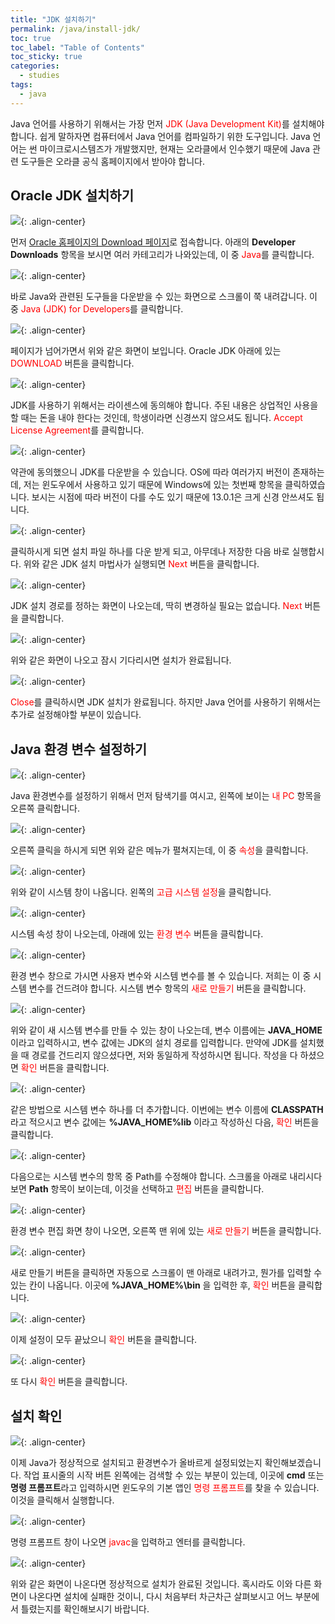 ```yaml
---
title: "JDK 설치하기"
permalink: /java/install-jdk/
toc: true
toc_label: "Table of Contents"
toc_sticky: true
categories:
  - studies
tags:
  - java
---
```


Java 언어를 사용하기 위해서는 가장 먼저 <span style="color:red">JDK (Java Development Kit)</span>를 설치해야 합니다. 쉽게 말하자면 컴퓨터에서 Java 언어를 컴파일하기 위한 도구입니다. Java 언어는 썬 마이크로시스템즈가 개발했지만, 현재는 오라클에서 인수했기 때문에 Java 관련 도구들은 오라클 공식 홈페이지에서 받아야 합니다.

## Oracle JDK 설치하기

![](https://github.com/JoonsuRyu/images/blob/master/Java/001/01.png?raw=true){: .align-center}

먼저 [Oracle 홈페이지의 Download 페이지](https://www.oracle.com/downloads/)로 접속합니다. 아래의 **Developer Downloads** 항목을 보시면 여러 카테고리가 나와있는데, 이 중 <span style="color:red">Java</span>를 클릭합니다.

![](https://github.com/JoonsuRyu/images/blob/master/Java/001/02.png?raw=true){: .align-center}

바로 Java와 관련된 도구들을 다운받을 수 있는 화면으로 스크롤이 쭉 내려갑니다. 이 중 <span style="color:red">Java (JDK) for Developers</span>를 클릭합니다.

![](https://github.com/JoonsuRyu/images/blob/master/Java/001/03.png?raw=true){: .align-center}

페이지가 넘어가면서 위와 같은 화면이 보입니다. Oracle JDK 아래에 있는 <span style="color:red">DOWNLOAD</span> 버튼을 클릭합니다.

![](https://github.com/JoonsuRyu/images/blob/master/Java/001/04.png?raw=true){: .align-center}

JDK를 사용하기 위해서는 라이센스에 동의해야 합니다. 주된 내용은 상업적인 사용을 할 때는 돈을 내야 한다는 것인데, 학생이라면 신경쓰지 않으셔도 됩니다. <span style="color:red">Accept License Agreement</span>를 클릭합니다.

![](https://github.com/JoonsuRyu/images/blob/master/Java/001/05.png?raw=true){: .align-center}

약관에 동의했으니 JDK를 다운받을 수 있습니다. OS에 따라 여러가지 버전이 존재하는데, 저는 윈도우에서 사용하고 있기 때문에 Windows에 있는 첫번째 항목을 클릭하였습니다. 보시는 시점에 따라 버전이 다를 수도 있기 때문에 13.0.1은 크게 신경 안쓰셔도 됩니다.

![](https://github.com/JoonsuRyu/images/blob/master/Java/001/06.png?raw=true){: .align-center}

클릭하시게 되면 설치 파일 하나를 다운 받게 되고, 아무데나 저장한 다음 바로 실행합시다. 위와 같은 JDK 설치 마법사가 실행되면 <span style="color:red">Next</span> 버튼을 클릭합니다.

![](https://github.com/JoonsuRyu/images/blob/master/Java/001/07.png?raw=true){: .align-center}

JDK 설치 경로를 정하는 화면이 나오는데, 딱히 변경하실 필요는 없습니다. <span style="color:red">Next</span> 버튼을 클릭합니다.

![](https://github.com/JoonsuRyu/images/blob/master/Java/001/08.png?raw=true){: .align-center}

위와 같은 화면이 나오고 잠시 기다리시면 설치가 완료됩니다.

![](https://github.com/JoonsuRyu/images/blob/master/Java/001/09.png?raw=true){: .align-center}

<span style="color:red">Close</span>를 클릭하시면 JDK 설치가 완료됩니다. 하지만 Java 언어를 사용하기 위해서는 추가로 설정해야할 부분이 있습니다.

## Java 환경 변수 설정하기

![](https://github.com/JoonsuRyu/images/blob/master/Java/001/10.png?raw=true){: .align-center}

Java 환경변수를 설정하기 위해서 먼저 탐색기를 여시고, 왼쪽에 보이는 <span style="color:red">내 PC</span> 항목을 오른쪽 클릭합니다.

![](https://github.com/JoonsuRyu/images/blob/master/Java/001/11.png?raw=true){: .align-center}

오른쪽 클릭을 하시게 되면 위와 같은 메뉴가 펼쳐지는데, 이 중 <span style="color:red">속성</span>을 클릭합니다.

![](https://github.com/JoonsuRyu/images/blob/master/Java/001/12.png?raw=true){: .align-center}

위와 같이 시스템 창이 나옵니다. 왼쪽의 <span style="color:red">고급 시스템 설정</span>을 클릭합니다.

![](https://github.com/JoonsuRyu/images/blob/master/Java/001/13.png?raw=true){: .align-center}

시스템 속성 창이 나오는데, 아래에 있는 <span style="color:red">환경 변수</span> 버튼을 클릭합니다.

![](https://github.com/JoonsuRyu/images/blob/master/Java/001/14.png?raw=true){: .align-center}

환경 변수 창으로 가시면 사용자 변수와 시스템 변수를 볼 수 있습니다. 저희는 이 중 시스템 변수를 건드려야 합니다. 시스템 변수 항목의 <span style="color:red">새로 만들기</span> 버튼을 클릭합니다.

![](https://github.com/JoonsuRyu/images/blob/master/Java/001/15.png?raw=true){: .align-center}

위와 같이 새 시스템 변수를 만들 수 있는 창이 나오는데, 변수 이름에는 **JAVA_HOME** 이라고 입력하시고, 변수 값에는 JDK의 설치 경로를 입력합니다. 만약에 JDK를 설치했을 때 경로를 건드리지 않으셨다면, 저와 동일하게 작성하시면 됩니다. 작성을 다 하셨으면 <span style="color:red">확인</span> 버튼을 클릭합니다.

![](https://github.com/JoonsuRyu/images/blob/master/Java/001/16.png?raw=true){: .align-center}

같은 방법으로 시스템 변수 하나를 더 추가합니다. 이번에는 변수 이름에 **CLASSPATH** 라고 적으시고 변수 값에는 **%JAVA_HOME%lib** 이라고 작성하신 다음, <span style="color:red">확인</span> 버튼을 클릭합니다.

![](https://github.com/JoonsuRyu/images/blob/master/Java/001/17.png?raw=true){: .align-center}

다음으로는 시스템 변수의 항목 중 Path를 수정해야 합니다. 스크롤을 아래로 내리시다 보면 **Path** 항목이 보이는데, 이것을 선택하고 <span style="color:red">편집</span> 버튼을 클릭합니다.

![](https://github.com/JoonsuRyu/images/blob/master/Java/001/18.png?raw=true){: .align-center}

환경 변수 편집 화면 창이 나오면, 오른쪽 맨 위에 있는 <span style="color:red">새로 만들기</span> 버튼을 클릭합니다.

![](https://github.com/JoonsuRyu/images/blob/master/Java/001/19.png?raw=true){: .align-center}

새로 만들기 버튼을 클릭하면 자동으로 스크롤이 맨 아래로 내려가고, 뭔가를 입력할 수 있는 칸이 나옵니다. 이곳에 **%JAVA_HOME%\bin** 을 입력한 후, <span style="color:red">확인</span> 버튼을 클릭합니다.

![](https://github.com/JoonsuRyu/images/blob/master/Java/001/20.png?raw=true){: .align-center}

이제 설정이 모두 끝났으니 <span style="color:red">확인</span> 버튼을 클릭합니다.

![](https://github.com/JoonsuRyu/images/blob/master/Java/001/21.png?raw=true){: .align-center}

또 다시 <span style="color:red">확인</span> 버튼을 클릭합니다.

## 설치 확인

![](https://github.com/JoonsuRyu/images/blob/master/Java/001/22.png?raw=true){: .align-center}

이제 Java가 정상적으로 설치되고 환경변수가 올바르게 설정되었는지 확인해보겠습니다. 작업 표시줄의 시작 버튼 왼쪽에는 검색할 수 있는 부분이 있는데, 이곳에 **cmd** 또는 **명령 프롬프트**라고 입력하시면 윈도우의 기본 앱인 <span style="color:red">명령 프롬프트</span>를 찾을 수 있습니다. 이것을 클릭해서 실행합니다.

![](https://github.com/JoonsuRyu/images/blob/master/Java/001/23.png?raw=true){: .align-center}

명령 프롬프트 창이 나오면 <span style="color:red">javac</span>을 입력하고 엔터를 클릭합니다.

![](https://github.com/JoonsuRyu/images/blob/master/Java/001/24.png?raw=true){: .align-center}

위와 같은 화면이 나온다면 정상적으로 설치가 완료된 것입니다. 혹시라도 이와 다른 화면이 나온다면 설치에 실패한 것이니, 다시 처음부터 차근차근 살펴보시고 어느 부분에서 틀렸는지를 확인해보시기 바랍니다.